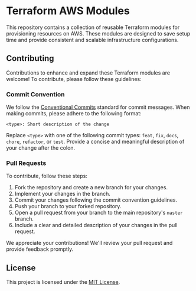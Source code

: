 # Terraform AWS Modules

This repository contains a collection of reusable Terraform modules for provisioning resources on AWS. These modules are designed to save setup time and provide consistent and scalable infrastructure configurations.

## Contributing

Contributions to enhance and expand these Terraform modules are welcome! To contribute, please follow these guidelines:

### Commit Convention

We follow the [Conventional Commits](https://www.conventionalcommits.org/en/v1.0.0/) standard for commit messages. When making commits, please adhere to the following format:

```
<type>: Short description of the change
```

Replace `<type>` with one of the following commit types: `feat`, `fix`, `docs`, `chore`, `refactor`, or `test`. Provide a concise and meaningful description of your change after the colon.

### Pull Requests

To contribute, follow these steps:

1. Fork the repository and create a new branch for your changes.
2. Implement your changes in the branch.
3. Commit your changes following the commit convention guidelines.
4. Push your branch to your forked repository.
5. Open a pull request from your branch to the main repository's `master` branch.
6. Include a clear and detailed description of your changes in the pull request.

We appreciate your contributions! We'll review your pull request and provide feedback promptly.

## License

This project is licensed under the [MIT License](LICENSE).